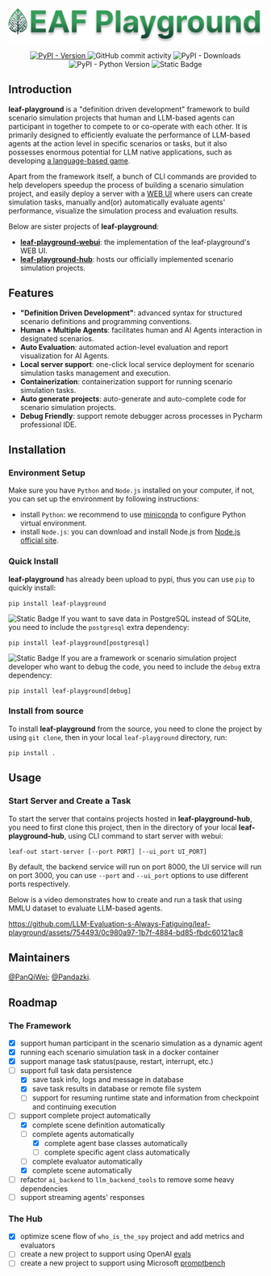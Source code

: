 <div align="center">
  <a href="https://github.com/LLM-Evaluation-s-Always-Fatiguing/leaf-playground">
    <img alt="Logo" src="docs/leaf-playground-logo.svg" width="550">
  </a>
  <p align="center">
      <a href="https://pypi.org/project/leaf-playground/">
          <img alt="PyPI - Version" src="https://img.shields.io/pypi/v/leaf-playground.svg">
      </a>
      <img alt="GitHub commit activity" src="https://img.shields.io/github/commit-activity/w/LLM-Evaluation-s-Always-Fatiguing/leaf-playground">
      <img alt="PyPI - Downloads" src="https://img.shields.io/pypi/dd/leaf-playground">
      <img alt="PyPI - Python Version" src="https://img.shields.io/pypi/pyversions/leaf-playground">
      <img alt="Static Badge" src="https://img.shields.io/badge/node.js-%E2%89%A518.19.0-brightgreen">
  </p>
</div>

## Introduction

**leaf-playground** is a "definition driven development" framework to build scenario simulation projects that human and LLM-based agents can participant in together to compete to or co-operate with each other. It is primarily designed to efficiently evaluate the performance of LLM-based agents at the action level in specific scenarios or tasks, but it also possesses enormous potential for LLM native applications, such as developing [a language-based game](https://github.com/LLM-Evaluation-s-Always-Fatiguing/leaf-playground-hub/tree/main/who_is_the_spy).

Apart from the framework itself, a bunch of CLI commands are provided to help developers speedup the process of building a scenario simulation project, and easily deploy a server with a [WEB UI](https://github.com/LLM-Evaluation-s-Always-Fatiguing/leaf-playground-webui) where users can create simulation tasks, manually and(or) automatically evaluate agents' performance, visualize the simulation process and evaluation results.

Below are sister projects of **leaf-playground**:
- [**leaf-playground-webui**](https://github.com/LLM-Evaluation-s-Always-Fatiguing/leaf-playground-webui): the implementation of the leaf-playground's WEB UI.
- [**leaf-playground-hub**](https://github.com/LLM-Evaluation-s-Always-Fatiguing/leaf-playground-hub): hosts our officially implemented scenario simulation projects.

## Features

- **"Definition Driven Development"**: advanced syntax for structured scenario definitions and programming conventions.
- **Human + Multiple Agents**: facilitates human and AI Agents interaction in designated scenarios.
- **Auto Evaluation**: automated action-level evaluation and report visualization for AI Agents.
- **Local server support**: one-click local service deployment for scenario simulation tasks management and execution.
- **Containerization**: containerization support for running scenario simulation tasks.
- **Auto generate projects**: auto-generate and auto-complete code for scenario simulation projects.
- **Debug Friendly**: support remote debugger across processes in Pycharm professional IDE.

## Installation

### Environment Setup

Make sure you have `Python` and `Node.js` installed on your computer, if not, you can set up the environment by following instructions:
- install `Python`: we recommend to use [miniconda](https://docs.conda.io/projects/miniconda/en/latest/miniconda-install.html) to configure Python virtual environment.
- install `Node.js`: you can download and install Node.js from [Node.js official site](https://nodejs.org/en).

### Quick Install
**leaf-playground** has already been upload to pypi, thus you can use `pip` to quickly install:
```shell
pip install leaf-playground
```

![Static Badge](https://img.shields.io/badge/introduced%20in-0.5.0-brightgreen?style=plastic) If you want to save data in PostgreSQL instead of SQLite, you need to include the `postgresql` extra dependency:

```shell
pip install leaf-playground[postgresql]
```

![Static Badge](https://img.shields.io/badge/introduced%20in-0.5.0-brightgreen?style=plastic) If you are a framework or scenario simulation project developer who want to debug the code, you need to include the `debug` extra dependency:

```shell
pip install leaf-playground[debug]
```

### Install from source
To install **leaf-playground** from the source, you need to clone the project by using `git clone`, then in your local `leaf-playground` directory, run:
```shell
pip install .
```

## Usage

### Start Server and Create a Task

To start the server that contains projects hosted in **leaf-playground-hub**, you need to first clone this project, then in the directory of your local **leaf-playground-hub**, using CLI command to start server with webui:
```shell
leaf-out start-server [--port PORT] [--ui_port UI_PORT]
```

By default, the backend service will run on port 8000, the UI service will run on port 3000, you can use `--port` and `--ui_port` options to use different ports respectively.

Below is a video demonstrates how to create and run a task that using MMLU dataset to evaluate LLM-based agents.

https://github.com/LLM-Evaluation-s-Always-Fatiguing/leaf-playground/assets/754493/0c980a97-1b7f-4884-bd85-fbdc60121ac8

## Maintainers

[@PanQiWei](https://github.com/panqiwei); [@Pandazki](https://github.com/pandazki).

## Roadmap

### The Framework

- [x] support human participant in the scenario simulation as a dynamic agent
- [x] running each scenario simulation task in a docker container
- [x] support manage task status(pause, restart, interrupt, etc.)
- [ ] support full task data persistence
  - [x] save task info, logs and message in database
  - [x] save task results in database or remote file system
  - [ ] support for resuming runtime state and information from checkpoint and continuing execution
- [ ] support complete project automatically
  - [x] complete scene definition automatically
  - [ ] complete agents automatically
    - [x] complete agent base classes automatically
    - [ ] complete specific agent class automatically
  - [ ] complete evaluator automatically
  - [x] complete scene automatically
- [ ] refactor `ai_backend` to `llm_backend_tools` to remove some heavy dependencies
- [ ] support streaming agents' responses

### The Hub

- [x] optimize scene flow of `who_is_the_spy` project and add metrics and evaluators
- [ ] create a new project to support using OpenAI [evals](https://github.com/openai/evals)
- [ ] create a new project to support using Microsoft [promptbench](https://github.com/microsoft/promptbench)

